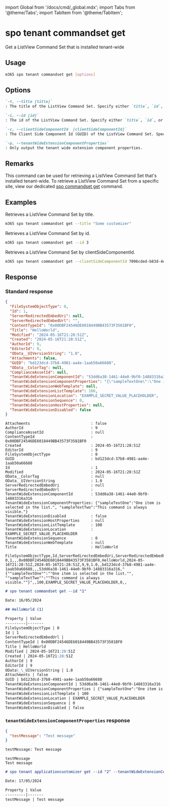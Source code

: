 <!-- DISCLAIMER: All secrets, passwords, and sensitive values in this document are examples only and not real credentials. -->
import Global from '/docs/cmd/_global.mdx';
import Tabs from '@theme/Tabs';
import TabItem from '@theme/TabItem';

# spo tenant commandset get

Get a ListView Command Set that is installed tenant-wide

## Usage

```sh
m365 spo tenant commandset get [options]
```

## Options

```md definition-list
`-t, --title [title]`
: The title of the ListView Command Set. Specify either `title`, `id`, or `clientSideComponentId`.

`-i, --id [id]`
: The id of the ListView Command Set. Specify either `title`, `id`, or `clientSideComponentId`.

`-c, --clientSideComponentId  [clientSideComponentId]`
: The Client Side Component Id (GUID) of the ListView Command Set. Specify either `title`, `id`, or `clientSideComponentId`.

`-p, --tenantWideExtensionComponentProperties`
: Only output the tenant wide extension component properties.
```

<Global />

## Remarks

This command can be used for retrieving a ListView Command Set that's installed tenant-wide. To retrieve a ListView Command Set from a specific site, view our dedicated [spo commandset get](../commandset/commandset-get.mdx) command.

## Examples

Retrieves a ListView Command Set by title.

```sh
m365 spo tenant commandset get --title "Some customizer"
```

Retrieves a ListView Command Set by id.

```sh
m365 spo tenant commandset get --id 3
```

Retrieves a ListView Command Set by clientSideComponentId.

```sh
m365 spo tenant commandset get --clientSideComponentId 7096cded-b83d-4eab-96f0-df477ed7c0bc
```

## Response

### Standard response

<Tabs>
  <TabItem value="JSON">

  ```json
  {
    "FileSystemObjectType": 0,
    "Id": 1,
    "ServerRedirectedEmbedUri": null,
    "ServerRedirectedEmbedUrl": "",
    "ContentTypeId": "0x00DBF24546DE6018449BB43573F3581BF0",
    "Title": "HelloWorld",
    "Modified": "2024-05-16T21:28:51Z",
    "Created": "2024-05-16T21:28:51Z",
    "AuthorId": 9,
    "EditorId": 9,
    "OData__UIVersionString": "1.0",
    "Attachments": false,
    "GUID": "bd123dcd-37b8-4981-aa4e-1aab50a66688",
    "OData__ColorTag": null,
    "ComplianceAssetId": null,
    "TenantWideExtensionComponentId": "53dd6a38-1461-44e0-9bf0-14883316a316",
    "TenantWideExtensionComponentProperties": "{\"sampleTextOne\":\"One item is selected in the list.\", \"sampleTextTwo\":\"This command is always visible.\"}",
    "TenantWideExtensionWebTemplate": null,
    "TenantWideExtensionListTemplate": 100,
    "TenantWideExtensionLocation": "EXAMPLE_SECRET_VALUE_PLACEHOLDER",
    "TenantWideExtensionSequence": 0,
    "TenantWideExtensionHostProperties": null,
    "TenantWideExtensionDisabled": false
  }
  ```

  </TabItem>
  <TabItem value="Text">

  ```text
  Attachments                           : false
  AuthorId                              : 9
  ComplianceAssetId                     : null
  ContentTypeId                         : 0x00DBF24546DE6018449BB43573F3581BF0
  Created                               : 2024-05-16T21:28:51Z
  EditorId                              : 9
  FileSystemObjectType                  : 0
  GUID                                  : bd123dcd-37b8-4981-aa4e-1aab50a66688
  Id                                    : 1
  Modified                              : 2024-05-16T21:28:51Z
  OData__ColorTag                       : null
  OData__UIVersionString                : 1.0
  ServerRedirectedEmbedUri              : null
  ServerRedirectedEmbedUrl              :
  TenantWideExtensionComponentId        : 53dd6a38-1461-44e0-9bf0-14883316a316
  TenantWideExtensionComponentProperties: {"sampleTextOne":"One item is selected in the list.", "sampleTextTwo":"This command is always visible."}
  TenantWideExtensionDisabled           : false
  TenantWideExtensionHostProperties     : null
  TenantWideExtensionListTemplate       : 100
  TenantWideExtensionLocation           : EXAMPLE_SECRET_VALUE_PLACEHOLDER
  TenantWideExtensionSequence           : 0
  TenantWideExtensionWebTemplate        : null
  Title                                 : HelloWorld
  ```

  </TabItem>
  <TabItem value="CSV">

  ```csv
  FileSystemObjectType,Id,ServerRedirectedEmbedUri,ServerRedirectedEmbedUrl,ContentTypeId,Title,Modified,Created,AuthorId,EditorId,OData__UIVersionString,Attachments,GUID,OData__ColorTag,ComplianceAssetId,TenantWideExtensionComponentId,TenantWideExtensionComponentProperties,TenantWideExtensionWebTemplate,TenantWideExtensionListTemplate,TenantWideExtensionLocation,TenantWideExtensionSequence,TenantWideExtensionHostProperties,TenantWideExtensionDisabled
  0,1,,,0x00DBF24546DE6018449BB43573F3581BF0,HelloWorld,2024-05-16T21:28:51Z,2024-05-16T21:28:51Z,9,9,1.0,,bd123dcd-37b8-4981-aa4e-1aab50a66688,,,53dd6a38-1461-44e0-9bf0-14883316a316,"{""sampleTextOne"":""One item is selected in the list."", ""sampleTextTwo"":""This command is always visible.""}",,100,EXAMPLE_SECRET_VALUE_PLACEHOLDER,0,,
  ```

  </TabItem>
  <TabItem value="Markdown">

  ```md
  # spo tenant commandset get --id "1"

  Date: 16/05/2024

  ## HelloWorld (1)

  Property | Value
  ---------|-------
  FileSystemObjectType | 0
  Id | 1
  ServerRedirectedEmbedUrl |
  ContentTypeId | 0x00DBF24546DE6018449BB43573F3581BF0
  Title | HelloWorld
  Modified | 2024-05-16T21:28:51Z
  Created | 2024-05-16T21:28:51Z
  AuthorId | 9
  EditorId | 9
  OData\_\_UIVersionString | 1.0
  Attachments | false
  GUID | bd123dcd-37b8-4981-aa4e-1aab50a66688
  TenantWideExtensionComponentId | 53dd6a38-1461-44e0-9bf0-14883316a316
  TenantWideExtensionComponentProperties | {"sampleTextOne":"One item is selected in the list.", "sampleTextTwo":"This command is always visible."}
  TenantWideExtensionListTemplate | 100
  TenantWideExtensionLocation | EXAMPLE_SECRET_VALUE_PLACEHOLDER
  TenantWideExtensionSequence | 0
  TenantWideExtensionDisabled | false
  ```

  </TabItem>
</Tabs>

### `tenantWideExtensionComponentProperties` response

<Tabs>
  <TabItem value="JSON">

  ```json
  {
    "testMessage": "Test message"
  }
  ```

  </TabItem>
  <TabItem value="Text">

  ```txt
  testMessage: Test message
  ```

  </TabItem>
  <TabItem value="CSV">

  ```csv
  testMessage
  Test message
  ```

  </TabItem>
  <TabItem value="Markdown">

  ```md
  # spo tenant applicationcustomizer get --id "2" --tenantWideExtensionComponentProperties "true"

  Date: 17/05/2024

  Property | Value
  ---------|-------
  testMessage | Test message
  ```
  
  </TabItem>
</Tabs>
